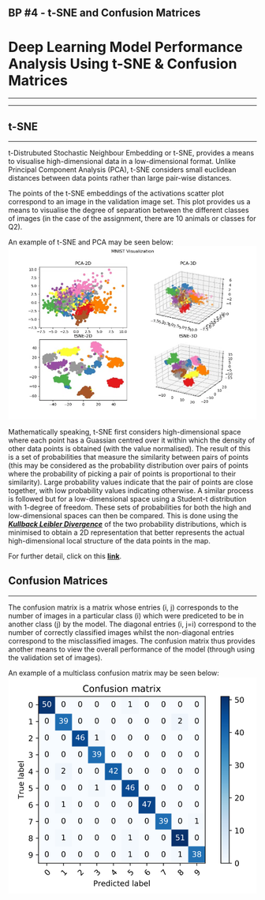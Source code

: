 ## BP #4 - t-SNE and Confusion Matrices

# Deep Learning Model Performance Analysis Using t-SNE & Confusion Matrices
---
---
## t-SNE
---
t-Distrubuted Stochastic Neighbour Embedding or t-SNE, provides a means to visualise high-dimensional data in a low-dimensional format. Unlike Principal Component Analysis (PCA), t-SNE considers small euclidean distances between data points rather than large pair-wise distances.

The points of the t-SNE embeddings of the activations scatter plot correspond to an image in the validation image set. This plot provides us a means to visualise the degree of separation between the different classes of images (in the case of the assignment, there are 10 animals or classes for Q2).

An example of t-SNE and PCA may be seen below:
![](/images/mnist-visualization-code-output-01.png "Example of t-SNE and PCA (credit: https://in2techs.com/mnist-visualization-using-pca-and-tsne-in-python/)")

Mathematically speaking, t-SNE first considers high-dimensional space where each point has a Guassian centred over it within which the density of other data points is obtained (with the value normalised). The result of this is a set of probabilities that measure the similarity between pairs of points (this may be considered as the probability distribution over pairs of points where the probability of picking a pair of points is proportional to their similarity). Large probability values indicate that the pair of points are close together, with low probability values indicating otherwise. A similar process is followed but for a low-dimensional space using a Student-t distribution with 1-degree of freedom. These sets of probabilities for both the high and low-dimensional spaces can then be compared. This is done using the [***Kullback Leibler Divergence***](https://en.wikipedia.org/wiki/Kullback%E2%80%93Leibler_divergence) of the two probability distributions, which is minimised to obtain a 2D representation that better represents the actual high-dimensional local structure of the data points in the map.

For further detail, click on this [**link**](https://www.youtube.com/watch?v=RJVL80Gg3lA).

## Confusion Matrices
---
The confusion matrix is a matrix whose entries (i, j) corresponds to the number of images in a particular class (i) which were prediceted to be in another class (j) by the model. The diagonal entries (i, j=i) correspond to the number of correctly classified images whilst the non-diagonal entries correspond to the misclassified images. The confusion matrix thus provides another means to view the overall performance of the model (through using the validation set of images).

An example of a multiclass confusion matrix may be seen below:
![](/images/confusion_matrix.png "Example of a Multi-Class Confusion Matrix (credit: https://in2techs.com/mnist-visualization-using-pca-and-tsne-in-python/)")
